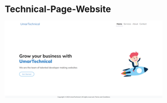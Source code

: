 # Technical-Page-Website

![This responsive website is built using Bootstrap and React](src/Images/image_2024-07-22_190720810.png)

